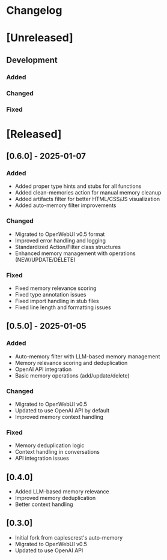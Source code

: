 # Changelog

# [Unreleased]

## Development

### Added

### Changed

### Fixed

# [Released]

## [0.6.0] - 2025-01-07

### Added

- Added proper type hints and stubs for all functions
- Added clean-memories action for manual memory cleanup
- Added artifacts filter for better HTML/CSS/JS visualization
- Added auto-memory filter improvements

### Changed

- Migrated to OpenWebUI v0.5 format
- Improved error handling and logging
- Standardized Action/Filter class structures
- Enhanced memory management with operations (NEW/UPDATE/DELETE)

### Fixed

- Fixed memory relevance scoring
- Fixed type annotation issues
- Fixed import handling in stub files
- Fixed line length and formatting issues

## [0.5.0] - 2025-01-05

### Added

- Auto-memory filter with LLM-based memory management
- Memory relevance scoring and deduplication
- OpenAI API integration
- Basic memory operations (add/update/delete)

### Changed

- Migrated to OpenWebUI v0.5
- Updated to use OpenAI API by default
- Improved memory context handling

### Fixed

- Memory deduplication logic
- Context handling in conversations
- API integration issues

## [0.4.0]

- Added LLM-based memory relevance
- Improved memory deduplication
- Better context handling

## [0.3.0]

- Initial fork from caplescrest's auto-memory
- Migrated to OpenWebUI v0.5
- Updated to use OpenAI API
